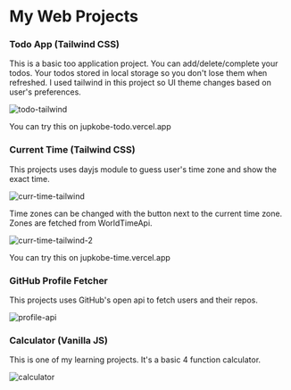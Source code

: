 # My Web Projects

### Todo App (Tailwind CSS)

This is a basic too application project. You can add/delete/complete your todos. Your todos stored in local storage so you don't lose them when refreshed. I used tailwind in this project so UI theme changes based on user's preferences.

![todo-tailwind](https://github.com/Jupkobe/web-projects/assets/84783072/f4bc78f7-ef69-4775-9742-1dc67be4869a)


You can try this on jupkobe-todo.vercel.app


### Current Time (Tailwind CSS)

This projects uses dayjs module to guess user's time zone and show the exact time.

![curr-time-tailwind](https://github.com/Jupkobe/web-projects/assets/84783072/3436a4fe-5be4-4b74-832c-f75cea62f541)


Time zones can be changed with the button next to the current time zone. Zones are fetched from WorldTimeApi.

![curr-time-tailwind-2](https://github.com/Jupkobe/web-projects/assets/84783072/d4a07fa3-a4c7-4302-938b-912eefa795c2)


You can try this on jupkobe-time.vercel.app


### GitHub Profile Fetcher

This projects uses GitHub's open api to fetch users and their repos. 

![profile-api](https://github.com/Jupkobe/web-projects/assets/84783072/f6b9b3bf-e4d2-4229-8bba-91dd25922c45)


### Calculator (Vanilla JS)

This is one of my learning projects. It's a basic 4 function calculator.

![calculator](https://github.com/Jupkobe/web-projects/assets/84783072/b04f7461-b820-450b-b75a-77c780ba0d98)



